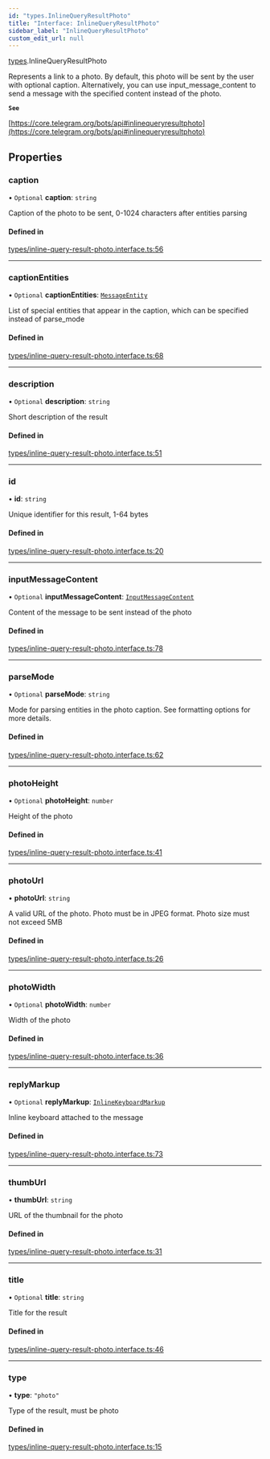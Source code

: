 ```yaml
---
id: "types.InlineQueryResultPhoto"
title: "Interface: InlineQueryResultPhoto"
sidebar_label: "InlineQueryResultPhoto"
custom_edit_url: null
---
```


[types](../modules/types.md).InlineQueryResultPhoto

Represents a link to a photo. By default, this photo will be sent by the user
with optional caption. Alternatively, you can use input_message_content to send
a message with the specified content instead of the photo.

**`See`**

[https://core.telegram.org/bots/api#inlinequeryresultphoto](https://core.telegram.org/bots/api#inlinequeryresultphoto)

## Properties

### caption

• `Optional` **caption**: `string`

Caption of the photo to be sent, 0-1024 characters after entities parsing

#### Defined in

[types/inline-query-result-photo.interface.ts:56](https://github.com/DeityLamb/telegramjs/blob/32b4cca/packages/common/lib/interfaces/types/inline-query-result-photo.interface.ts#L56)

___

### captionEntities

• `Optional` **captionEntities**: [`MessageEntity`](types.MessageEntity.md)

List of special entities that appear in the caption, which can be specified
instead of parse_mode

#### Defined in

[types/inline-query-result-photo.interface.ts:68](https://github.com/DeityLamb/telegramjs/blob/32b4cca/packages/common/lib/interfaces/types/inline-query-result-photo.interface.ts#L68)

___

### description

• `Optional` **description**: `string`

Short description of the result

#### Defined in

[types/inline-query-result-photo.interface.ts:51](https://github.com/DeityLamb/telegramjs/blob/32b4cca/packages/common/lib/interfaces/types/inline-query-result-photo.interface.ts#L51)

___

### id

• **id**: `string`

Unique identifier for this result, 1-64 bytes

#### Defined in

[types/inline-query-result-photo.interface.ts:20](https://github.com/DeityLamb/telegramjs/blob/32b4cca/packages/common/lib/interfaces/types/inline-query-result-photo.interface.ts#L20)

___

### inputMessageContent

• `Optional` **inputMessageContent**: [`InputMessageContent`](../modules/types.md#inputmessagecontent)

Content of the message to be sent instead of the photo

#### Defined in

[types/inline-query-result-photo.interface.ts:78](https://github.com/DeityLamb/telegramjs/blob/32b4cca/packages/common/lib/interfaces/types/inline-query-result-photo.interface.ts#L78)

___

### parseMode

• `Optional` **parseMode**: `string`

Mode for parsing entities in the photo caption. See formatting options for more
details.

#### Defined in

[types/inline-query-result-photo.interface.ts:62](https://github.com/DeityLamb/telegramjs/blob/32b4cca/packages/common/lib/interfaces/types/inline-query-result-photo.interface.ts#L62)

___

### photoHeight

• `Optional` **photoHeight**: `number`

Height of the photo

#### Defined in

[types/inline-query-result-photo.interface.ts:41](https://github.com/DeityLamb/telegramjs/blob/32b4cca/packages/common/lib/interfaces/types/inline-query-result-photo.interface.ts#L41)

___

### photoUrl

• **photoUrl**: `string`

A valid URL of the photo. Photo must be in JPEG format. Photo size must not
exceed 5MB

#### Defined in

[types/inline-query-result-photo.interface.ts:26](https://github.com/DeityLamb/telegramjs/blob/32b4cca/packages/common/lib/interfaces/types/inline-query-result-photo.interface.ts#L26)

___

### photoWidth

• `Optional` **photoWidth**: `number`

Width of the photo

#### Defined in

[types/inline-query-result-photo.interface.ts:36](https://github.com/DeityLamb/telegramjs/blob/32b4cca/packages/common/lib/interfaces/types/inline-query-result-photo.interface.ts#L36)

___

### replyMarkup

• `Optional` **replyMarkup**: [`InlineKeyboardMarkup`](types.InlineKeyboardMarkup.md)

Inline keyboard attached to the message

#### Defined in

[types/inline-query-result-photo.interface.ts:73](https://github.com/DeityLamb/telegramjs/blob/32b4cca/packages/common/lib/interfaces/types/inline-query-result-photo.interface.ts#L73)

___

### thumbUrl

• **thumbUrl**: `string`

URL of the thumbnail for the photo

#### Defined in

[types/inline-query-result-photo.interface.ts:31](https://github.com/DeityLamb/telegramjs/blob/32b4cca/packages/common/lib/interfaces/types/inline-query-result-photo.interface.ts#L31)

___

### title

• `Optional` **title**: `string`

Title for the result

#### Defined in

[types/inline-query-result-photo.interface.ts:46](https://github.com/DeityLamb/telegramjs/blob/32b4cca/packages/common/lib/interfaces/types/inline-query-result-photo.interface.ts#L46)

___

### type

• **type**: ``"photo"``

Type of the result, must be photo

#### Defined in

[types/inline-query-result-photo.interface.ts:15](https://github.com/DeityLamb/telegramjs/blob/32b4cca/packages/common/lib/interfaces/types/inline-query-result-photo.interface.ts#L15)
